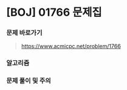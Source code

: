 # [BOJ] 01766 문제집

### 문제 바로가기

>  https://www.acmicpc.net/problem/1766

### 알고리즘

> 

### 문제 풀이 및 주의

